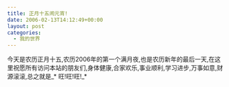 ```yaml
---
title: 正月十五闹元宵!
date: 2006-02-13T14:12:49+00:00
layout: post
categories:
  - 我的世界
---
```


今天是农历正月十五,农历2006年的第一个满月夜,也是农历新年的最后一天,在这里祝愿所有访问本站的朋友们,身体健康,合家欢乐,事业顺利,学习进步,万事如意,财源滚滚,总之就是_* 旺!旺!旺!_*